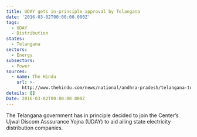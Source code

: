 ```yaml
---
title: UDAY gets in-principle approval by Telangana
date: '2016-03-02T00:00:00.000Z'
tags:
  - UDAY
  - Distribution
states:
  - Telangana
sectors:
  - Energy
subsectors:
  - Power
sources:
  - name: The Hindu
    url: >-
      http://www.thehindu.com/news/national/andhra-pradesh/telangana-to-join-uday-scheme-aimed-to-bail-out-discoms/article8278854.ece?ref=tpnews
details: []
Date: 2016-03-02T00:00:00.000Z
---
```


The Telangana government has in principle decided to join the Center’s Ujwal Discom Asssurance Yojna (UDAY) to aid ailing state electricity distribution companies.
